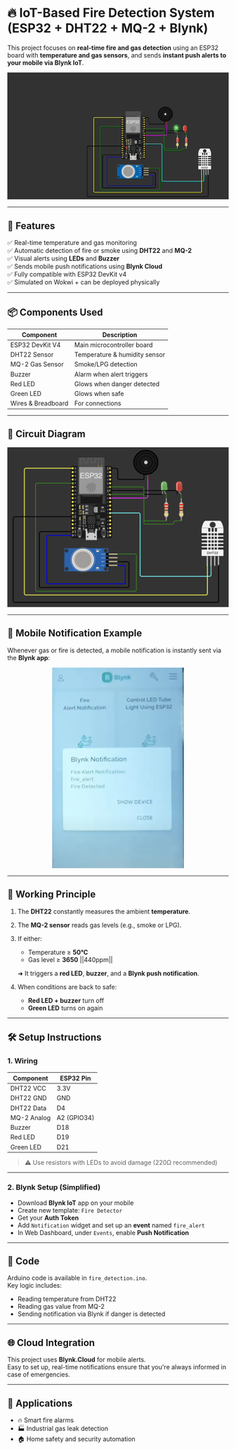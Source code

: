 # 🔥 IoT-Based Fire Detection System (ESP32 + DHT22 + MQ-2 + Blynk)

This project focuses on **real-time fire and gas detection** using an ESP32 board with **temperature and gas sensors**, and sends **instant push alerts to your mobile via Blynk IoT**.

<div align="center">
  <img src="./image/demo.gif" width="600" alt="Working Demo GIF">
</div>

---

## 🚀 Features

✅ Real-time temperature and gas monitoring  
✅ Automatic detection of fire or smoke using **DHT22** and **MQ-2**  
✅ Visual alerts using **LEDs** and **Buzzer**  
✅ Sends mobile push notifications using **Blynk Cloud**  
✅ Fully compatible with ESP32 DevKit v4  
✅ Simulated on Wokwi + can be deployed physically

---

## 📦 Components Used

| Component        | Description               |
|------------------|---------------------------|
| ESP32 DevKit V4  | Main microcontroller board |
| DHT22 Sensor     | Temperature & humidity sensor |
| MQ-2 Gas Sensor  | Smoke/LPG detection        |
| Buzzer           | Alarm when alert triggers  |
| Red LED          | Glows when danger detected |
| Green LED        | Glows when safe            |
| Wires & Breadboard | For connections            |

---

## 🔗 Circuit Diagram

<div align="center">
  <img src="./image/ckt.png" width="600" alt="Circuit Diagram">
</div>

---

## 📲 Mobile Notification Example

Whenever gas or fire is detected, a mobile notification is instantly sent via the **Blynk app**:

<div align="center">
  <img src="./image/alert.png" width="300" alt="Blynk Notification Screenshot">
</div>

---

## 🧠 Working Principle

1. The **DHT22** constantly measures the ambient **temperature**.
2. The **MQ-2 sensor** reads gas levels (e.g., smoke or LPG).
3. If either:
   - Temperature ≥ **50°C**
   - Gas level ≥ **3650**  ||440ppm||
   
   ➜ It triggers a **red LED**, **buzzer**, and a **Blynk push notification**.

4. When conditions are back to safe:
   - **Red LED + buzzer** turn off
   - **Green LED** turns on again

---

## 🛠️ Setup Instructions

### 1. Wiring

| Component | ESP32 Pin |
|----------|------------|
| DHT22 VCC | 3.3V      |
| DHT22 GND | GND       |
| DHT22 Data | D4       |
| MQ-2 Analog | A2 (GPIO34) |
| Buzzer    | D18       |
| Red LED   | D19       |
| Green LED | D21       |

> ⚠️ Use resistors with LEDs to avoid damage (220Ω recommended)

---

### 2. Blynk Setup (Simplified)

- Download **Blynk IoT** app on your mobile
- Create new template: `Fire Detector`
- Get your **Auth Token**
- Add `Notification` widget and set up an **event** named `fire_alert`
- In Web Dashboard, under `Events`, enable **Push Notification**

---

## 🧾 Code

Arduino code is available in `fire_detection.ino`.  
Key logic includes:

- Reading temperature from DHT22
- Reading gas value from MQ-2
- Sending notification via Blynk if danger is detected

---

## 🌐 Cloud Integration

This project uses **Blynk.Cloud** for mobile alerts.  
Easy to set up, real-time notifications ensure that you're always informed in case of emergencies.

---

## 📌 Applications

- 🔥 Smart fire alarms
- 🏭 Industrial gas leak detection
- 🏠 Home safety and security automation


